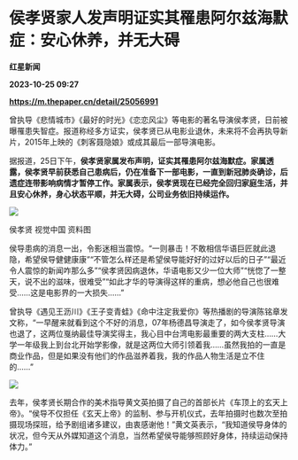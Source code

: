 # 侯孝贤家人发声明证实其罹患阿尔兹海默症：安心休养，并无大碍
**红星新闻**

**2023-10-25 09:27**

**https://m.thepaper.cn/detail/25056991**

曾执导《悲情城市》《最好的时光》《恋恋风尘》等电影的著名导演侯孝贤，日前被曝罹患失智症。报道称经多方证实，侯孝贤已从电影业退休，未来将不会再执导新片，2015年上映的《刺客聂隐娘》或成其最后一部导演电影。

据报道，25日下午，**侯孝贤家属发布声明，证实其罹患阿尔兹海默症。家属透露，侯孝贤早前获悉自己患病后，仍在准备下一部电影，一直到新冠肺炎确诊，后遗症连带影响病情才暂停工作。家属表示，侯孝贤现在已经完全回归家庭生活，并且安心休养，身心状态平顺，并无大碍，公司业务依旧持续运作。**

![](https://imagecloud.thepaper.cn/thepaper/image/275/585/265.jpg)

侯孝贤 视觉中国 资料图

侯导患病的消息一出，令影迷相当震惊。“一则暴击！不敢相信华语巨匠就此退隐，希望侯导健健康康”“不管怎么样还是希望侯导能好好的过好以后的日子”“最近令人震惊的新闻咋那么多”“侯孝贤因病退休，华语电影又少一位大师”“恍惚了一整天，说不出的滋味，很难受”“如此才华的导演得这样的重病，想必他自己也很难受……这是电影界的一大损失……”

曾执导《遇见王沥川》《王子变青蛙》《命中注定我爱你》等热播剧的导演陈铭章发文称，“一早醒来就看到这个不好的消息，07年杨德昌导演走了，如今侯孝贤导演也退了，这两位戛纳最佳导演奖得主，我心目中台湾电影最重要的两大支柱……大学一年级我上到台北开始学影像，就是这两位大师引领着我……虽然我拍的一直是商业作品，但是如果没有他们的作品滋养着我，我的作品人物生活是立不住的……”

![](https://imagecloud.thepaper.cn/thepaper/image/275/585/266.png)

去年，侯孝贤长期合作的美术指导黄文英拍摄了自己的首部长片《车顶上的玄天上帝》。“侯导不仅担任《玄天上帝》的监制、参与开机仪式，去年拍摄时也数次至拍摄现场探班，给予剧组诸多建议，由衷感谢他！”黄文英表示，“我知道侯导身体的状况，但今天从外媒知道这个消息，当然希望侯导能够照顾好身体，持续运动保持体力。”